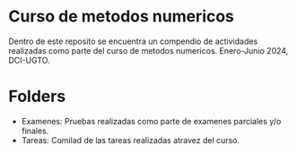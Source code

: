 # Curso de metodos numericos
Dentro de este reposito se encuentra un compendio de actividades realizadas como parte del curso de metodos numericos. Enero-Junio 2024, DCI-UGTO.

# Folders
- Examenes: Pruebas realizadas como parte de examenes parciales y/o finales.
- Tareas: Comilad de las tareas realizadas atravez del curso.